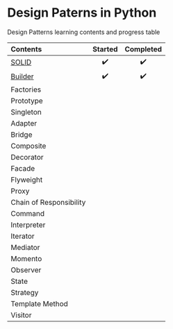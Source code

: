 # Design Paterns in Python #

Design Patterns learning contents and progress table

| Contents   |      Started      |  Completed |
|:----------|:-------------:|:------:|
| [SOLID](https://github.com/mnislam01/DesignPatternsPython/tree/master/Udemy/Course01/chapter01-SOLID) |  :heavy_check_mark: | :heavy_check_mark: |
| [Builder](https://github.com/mnislam01/DesignPatternsPython/tree/master/Udemy/Course01/chapter02-Builder) |    :heavy_check_mark:   |   :heavy_check_mark: |
| Factories| | |
| Prototype| | |
| Singleton| | |
| Adapter| | |
| Bridge | | |
| Composite | | |
| Decorator | | |
| Facade | | |
| Flyweight | | |
| Proxy | | |
| Chain of Responsibility | | |
| Command | | |
| Interpreter | | |
| Iterator | | |
| Mediator | | |
| Momento | | |
| Observer | | |
| State | | |
| Strategy | | |
| Template Method | | |
| Visitor | | |
